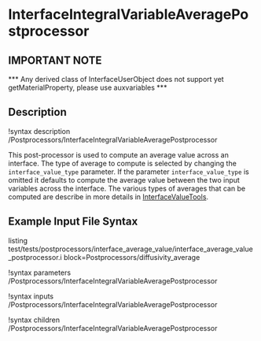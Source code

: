# InterfaceIntegralVariableAveragePostprocessor

## IMPORTANT NOTE
*** Any derived class of InterfaceUserObject does not support yet getMaterialProperty, please use auxvariables ***

## Description
!syntax description /Postprocessors/InterfaceIntegralVariableAveragePostprocessor

This post-processor is used to compute an average value across an interface. The type of average to compute is selected by changing the `interface_value_type` parameter. If the parameter `interface_value_type` is omitted it defaults to compute the average value between the two input variables across the interface.
The various types of averages that can be computed are describe in more details in  [InterfaceValueTools](/InterfaceValueTools.md).


## Example Input File Syntax

listing test/tests/postprocessors/interface_average_value/interface_average_value_postprocessor.i block=Postprocessors/diffusivity_average

!syntax parameters /Postprocessors/InterfaceIntegralVariableAveragePostprocessor

!syntax inputs /Postprocessors/InterfaceIntegralVariableAveragePostprocessor

!syntax children /Postprocessors/InterfaceIntegralVariableAveragePostprocessor
